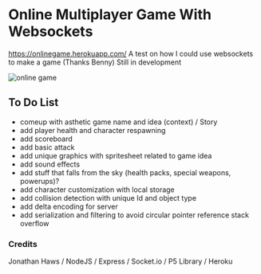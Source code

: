 
# Online Multiplayer Game With Websockets
https://onlinegame.herokuapp.com/ A test on how I could use websockets to make a game (Thanks Benny) Still in development

![online game](https://user-images.githubusercontent.com/108207472/224538461-7cfdb0ac-091e-4969-8480-a7ea259401ee.gif) <p align="center">

## To Do List
- comeup with asthetic game name and idea (context) / Story
- add player health and character respawning
- add scoreboard 
- add basic attack
- add unique graphics with spritesheet related to game idea
- add sound effects
- add stuff that falls from the sky (health packs, special weapons, powerups)?
- add character customization with local storage
- add collision detection with unique Id and object type
- add delta encoding for server
- add serialization and filtering to avoid circular pointer reference stack overflow

### Credits
Jonathan Haws / NodeJS / Express / Socket.io / P5 Library / Heroku
